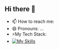 ## Hi there 👋

- 📫 How to reach me: 
- 😄 Pronouns: ...
- ⚡My Tech Stack:
- [![My Skills](https://skillicons.dev/icons?i=aws,terraform,docker,python,bash,linux,homeassistant)](https://skillicons.dev)
